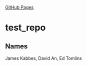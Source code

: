 [GitHub Pages](https://amerenicenter.github.io/test_repo/)

# test_repo

## Names
James Kabbes, David An, Ed Tomlins



